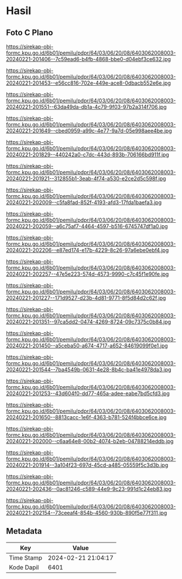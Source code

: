 # Hasil

## Foto C Plano

https://sirekap-obj-formc.kpu.go.id/6b01/pemilu/pdpr/64/03/06/20/08/6403062008003-20240221-201406--7c59ead6-b4fb-4868-bbe0-d04ebf3ce632.jpg

https://sirekap-obj-formc.kpu.go.id/6b01/pemilu/pdpr/64/03/06/20/08/6403062008003-20240221-201453--e56cc816-702e-449e-ace8-0dbacb552e6e.jpg

https://sirekap-obj-formc.kpu.go.id/6b01/pemilu/pdpr/64/03/06/20/08/6403062008003-20240221-201551--63da49da-db1a-4c79-9f03-97b2a314f706.jpg

https://sirekap-obj-formc.kpu.go.id/6b01/pemilu/pdpr/64/03/06/20/08/6403062008003-20240221-201649--cbed0959-a99c-4e77-9a7d-05e998aee4be.jpg

https://sirekap-obj-formc.kpu.go.id/6b01/pemilu/pdpr/64/03/06/20/08/6403062008003-20240221-201829--440242a0-c7dc-443d-893b-706166bd911f.jpg

https://sirekap-obj-formc.kpu.go.id/6b01/pemilu/pdpr/64/03/06/20/08/6403062008003-20240221-201921--312855b1-3eab-4f74-a530-e2ce2d5c598f.jpg

https://sirekap-obj-formc.kpu.go.id/6b01/pemilu/pdpr/64/03/06/20/08/6403062008003-20240221-202009--c5fa8fad-852f-4193-afd3-17fda1baefa3.jpg

https://sirekap-obj-formc.kpu.go.id/6b01/pemilu/pdpr/64/03/06/20/08/6403062008003-20240221-202059--a6c75af7-4464-4597-b516-6745747df1a0.jpg

https://sirekap-obj-formc.kpu.go.id/6b01/pemilu/pdpr/64/03/06/20/08/6403062008003-20240221-202206--e87ed174-e17b-4229-8c26-97a6ebe0ebf4.jpg

https://sirekap-obj-formc.kpu.go.id/6b01/pemilu/pdpr/64/03/06/20/08/6403062008003-20240221-202257--47e5e223-574d-4573-9990-c7c45f1e90fe.jpg

https://sirekap-obj-formc.kpu.go.id/6b01/pemilu/pdpr/64/03/06/20/08/6403062008003-20240221-201227--171d9527-d23b-4d81-9771-8f5d84d2c62f.jpg

https://sirekap-obj-formc.kpu.go.id/6b01/pemilu/pdpr/64/03/06/20/08/6403062008003-20240221-201351--97ca5dd2-0474-4269-8724-09c7375c0b84.jpg

https://sirekap-obj-formc.kpu.go.id/6b01/pemilu/pdpr/64/03/06/20/08/6403062008003-20240221-201450--a5ceba50-a674-4717-a652-84619099f0e1.jpg

https://sirekap-obj-formc.kpu.go.id/6b01/pemilu/pdpr/64/03/06/20/08/6403062008003-20240221-201544--7ba4549b-0631-4e28-8b4c-ba41e4978da3.jpg

https://sirekap-obj-formc.kpu.go.id/6b01/pemilu/pdpr/64/03/06/20/08/6403062008003-20240221-201253--43d604f0-dd77-465a-adee-eabe7bd5cfd3.jpg

https://sirekap-obj-formc.kpu.go.id/6b01/pemilu/pdpr/64/03/06/20/08/6403062008003-20240221-201650--8813cacc-1e6f-4363-b781-524f4bbce6ce.jpg

https://sirekap-obj-formc.kpu.go.id/6b01/pemilu/pdpr/64/03/06/20/08/6403062008003-20240221-202000--c6aa64e8-00b2-4074-b2eb-04788214eddb.jpg

https://sirekap-obj-formc.kpu.go.id/6b01/pemilu/pdpr/64/03/06/20/08/6403062008003-20240221-201914--3a104f23-697d-45cd-a485-05559f5c3d3b.jpg

https://sirekap-obj-formc.kpu.go.id/6b01/pemilu/pdpr/64/03/06/20/08/6403062008003-20240221-202436--0ac81246-c589-44e9-9c23-991d1c24eb83.jpg

https://sirekap-obj-formc.kpu.go.id/6b01/pemilu/pdpr/64/03/06/20/08/6403062008003-20240221-202154--73ceeaf4-854b-4560-930b-890f5e77f311.jpg


## Metadata

| Key        | Value               |
| ---------- | ------------------- |
| Time Stamp | 2024-02-21 21:04:17 |
| Kode Dapil | 6401                |



